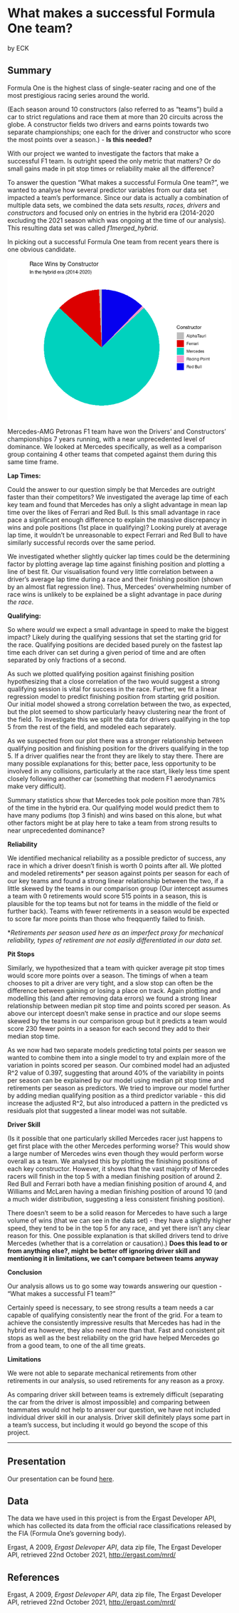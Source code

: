 What makes a successful Formula One team?
================
by ECK

## Summary

Formula One is the highest class of single-seater racing and one of the
most prestigious racing series around the world.

(Each season around 10 constructors (also referred to as “teams”) build
a car to strict regulations and race them at more than 20 circuits
across the globe. A constructor fields two drivers and earns points
towards two separate championships; one each for the driver and
constructor who score the most points over a season.) - **Is this
needed?**

With our project we wanted to investigate the factors that make a
successful F1 team. Is outright speed the only metric that matters? Or
do small gains made in pit stop times or reliability make all the
difference?

To answer the question “What makes a successful Formula One team?”, we
wanted to analyse how several predictor variables from our data set
impacted a team’s performance. Since our data is actually a combination
of multiple data sets, we combined the data sets *results, races,
drivers* and *constructors* and focused only on entries in the hybrid
era (2014-2020 excluding the 2021 season which was ongoing at the time
of our analysis). This resulting data set was called *f1merged_hybrid*.

In picking out a successful Formula One team from recent years there is
one obvious candidate.

![](README_files/figure-gfm/wins-bar-chart-1.png)<!-- -->

Mercedes-AMG Petronas F1 team have won the Drivers’ and Constructors’
championships 7 years running, with a near unprecedented level of
dominance. We looked at Mercedes specifically, as well as a comparison
group containing 4 other teams that competed against them during this
same time frame.

**Lap Times:**

Could the answer to our question simply be that Mercedes are outright
faster than their competitors? We investigated the average lap time of
each key team and found that Mercedes has only a slight advantage in
mean lap time over the likes of Ferrari and Red Bull. Is this small
advantage in race pace a significant enough difference to explain the
massive discrepancy in wins and pole positions (1st place in
qualifying)? Looking purely at average lap time, it wouldn’t be
unreasonable to expect Ferrari and Red Bull to have similarly successful
records over the same period.

We investigated whether slightly quicker lap times could be the
determining factor by plotting average lap time against finishing
position and plotting a line of best fit. Our visualisation found very
little correlation between a driver’s average lap time during a race and
their finishing position (shown by an almost flat regression line).
Thus, Mercedes’ overwhelming number of race wins is unlikely to be
explained be a slight advantage in pace *during the race*.

**Qualifying:**

So where *would* we expect a small advantage in speed to make the
biggest impact? Likely during the qualifying sessions that set the
starting grid for the race. Qualifying positions are decided based
purely on the fastest lap time each driver can set during a given period
of time and are often separated by only fractions of a second.

As such we plotted qualifying position against finishing position
hypothesizing that a close correlation of the two would suggest a strong
qualifying session is vital for success in the race. Further, we fit a
linear regression model to predict finishing position from starting grid
position. Our initial model showed a strong correlation between the two,
as expected, but the plot seemed to show particularly heavy clustering
near the front of the field. To investigate this we split the data for
drivers qualifying in the top 5 from the rest of the field, and modeled
each separately.

As we suspected from our plot there was a stronger relationship between
qualifying position and finishing position for the drivers qualifying in
the top 5. If a driver qualifies near the front they are likely to stay
there. There are many possible explanations for this; better pace, less
opportunity to be involved in any collisions, particularly at the race
start, likely less time spent closely following another car (something
that modern F1 aerodynamics make very difficult).

Summary statistics show that Mercedes took pole position more than 78%
of the time in the hybrid era. Our qualifying model would predict them
to have many podiums (top 3 finish) and wins based on this alone, but
what other factors might be at play here to take a team from strong
results to near unprecedented dominance?

**Reliability**

We identified mechanical reliability as a possible predictor of success,
any race in which a driver doesn’t finish is worth 0 points after all.
We plotted and modeled retirements\* per season against points per
season for each of our key teams and found a strong linear relationship
between the two, if a little skewed by the teams in our comparison group
(Our intercept assumes a team with 0 retirements would score 515 points
in a season, this is plausible for the top teams but not for teams in
the middle of the field or further back). Teams with fewer retirements
in a season would be expected to score far more points than those who
freqquently failed to finish.

\**Retirements per season used here as an imperfect proxy for mechanical
reliability, types of retirement are not easily differentiated in our
data set.*

**Pit Stops**

Similarly, we hypothesized that a team with quicker average pit stop
times would score more points over a season. The timings of when a team
chooses to pit a driver are very tight, and a slow stop can often be the
difference between gaining or losing a place on track. Again plotting
and modelling this (and after removing data errors) we found a strong
linear relationship between median pit stop time and points scored per
season. As above our intercept doesn’t make sense in practice and our
slope seems skewed by the teams in our comparison group but it predicts
a team would score 230 fewer points in a season for each second they add
to their median stop time.

As we now had two separate models predicting total points per season we
wanted to combine them into a single model to try and explain more of
the variation in points scored per season. Our combined model had an
adjusted R^2 value of 0.397, suggesting that around 40% of the
variability in points per season can be explained by our model using
median pit stop time and retirements per season as predictors. We tried
to improve our model further by adding median qualifying position as a
third predictor variable - this did increase the adjusted R^2, but also
introduced a pattern in the predicted vs residuals plot that suggested a
linear model was not suitable.

**Driver Skill**

(Is it possible that one particularly skilled Mercedes racer just
happens to get first place with the other Mercedes performing worse?
This would show a large number of Mercedes wins even though they would
perform worse overall as a team. We analysed this by plotting the
finishing positions of each key constructor. However, it shows that the
vast majority of Mercedes racers will finish in the top 5 with a median
finishing position of around 2. Red Bull and Ferrari both have a median
finishing position of around 4, and Williams and McLaren having a median
finishing position of around 10 (and a much wider distribution,
suggesting a less consistent finishing position).

There doesn’t seem to be a solid reason for Mercedes to have such a
large volume of wins (that we can see in the data set) - they have a
slightly higher speed, they tend to be in the top 5 for any race, and
yet there isn’t any clear reason for this. One possible explanation is
that skilled drivers tend to drive Mercedes (whether that is a
correlation or causation).) **Does this lead to or from anything else?,
might be better off ignoring driver skill and mentioning it in
limitations, we can’t compare between teams anyway**

**Conclusion**

Our analysis allows us to go some way towards answering our question -
“What makes a successful F1 team?”

Certainly speed is necessary, to see strong results a team needs a car
capable of qualifying consistently near the front of the grid. For a
team to achieve the consistently impressive results that Mercedes has
had in the hybrid era however, they also need more than that. Fast and
consistent pit stops as well as the best reliability on the grid have
helped Mercedes go from a good team, to one of the all time greats.

**Limitations**

We were not able to separate mechanical retirements from other
retirements in our analysis, so used retirements for any reason as a
proxy.

As comparing driver skill between teams is extremely difficult
(separating the car from the driver is almost impossible) and comparing
between teammates would not help to answer our question, we have not
included individual driver skill in our analysis. Driver skill
definitely plays some part in a team’s success, but including it would
go beyond the scope of this project.

------------------------------------------------------------------------

## Presentation

Our presentation can be found [here](presentation/presentation.html).

## Data

The data we have used in this project is from the Ergast Developer API,
which has collected its data from the official race classifications
released by the FIA (Formula One’s governing body).

Ergast, A 2009, *Ergast Delevoper API*, data zip file, The Ergast
Developer API, retrieved 22nd October 2021, <http://ergast.com/mrd/>

## References

Ergast, A 2009, *Ergast Delevoper API*, data zip file, The Ergast
Developer API, retrieved 22nd October 2021, <http://ergast.com/mrd/>
